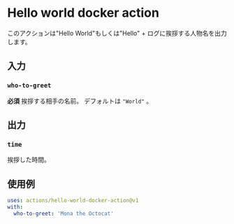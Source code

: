 # Hello world docker action

このアクションは"Hello World"もしくは"Hello" + ログに挨拶する人物名を出力します。

## 入力

### `who-to-greet`

**必須** 挨拶する相手の名前。 デフォルトは `"World"` 。

## 出力

### `time`

挨拶した時間。

## 使用例

```yaml
uses: actions/hello-world-docker-action@v1
with:
  who-to-greet: 'Mona the Octocat'
```
